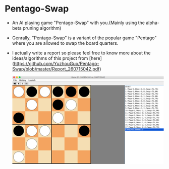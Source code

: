 # Pentago-Swap
* An AI playing game "Pentago-Swap" with you.(Mainly using the alpha-beta pruning algorithm)
* Genrally, "Pentago-Swap" is a variant of the popular game "Pentago" where you are allowed to swap the board quarters. 
* I actually write a report so please feel free to know more about the ideas/algorithms of this project from [here] (https://github.com/YuzhouGuo/Pentago-Swap/blob/master/Report_260715042.pdf)

   ![alt text](https://github.com/YuzhouGuo/Pentago-Swap/blob/master/screenshot.PNG)
